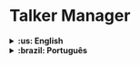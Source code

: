 # Talker Manager

<details>
  <summary markdown="span"><strong>:us: English</strong></summary><br />
  
## :page_with_curl: About

This is the fourth project of the Back-end curriculum developed at Trybe.

In this project I built an application for registering speakers in which it will be possible to register, view, search, edit and delete information

<br />

## 🚀 Installation

<details>
<summary>Installating and running with Docker</summary>
<br />

To run this application you need to have **Git**, **Docker** and **Docker Compose** installed on your computer. Docker Compose needs to be version **1.29** or higher.

### 1 - Clone the repository:

```
git clone git@github.com:apoishi/trybe-talker-manager.git
```

### 2 - Enter the repository folder you just cloned and use docker-compose to create the container:

     cd trybe-talker-manager  

     docker-compose up -d --build

### 3 - Open the `talker_manager` container terminal:

     docker exec -it talker_manager bash

### 4 - In the terminal of the container, install the dependencies:

     npm install

### 5 - Now run the application with the command:

     npm start

</details>
<br />

## :man_technologist: Skills

- Understand the difference between synchronous and asynchronous execution;
- Perform asynchronous operations with callbacks and Promises;
- Read and write files locally with NodeJS;
- Write scripts that create and consume Promises;
- Perform function calls consciously;
- Understand what HTTP is, what an API is and what both have to do with Express;
- Understand the structure of an Express application and how to organize its code;
- Create routes and apply middlewares;
- Write APIs using Node and Express.

<br />

## Routes

<details>
   <summary><strong>GET /talkers</strong></summary>
   </br>
   • Return all speakers from the database.
   </br>
</details>

<details>
   <summary><strong>GET /talkers/search</strong></summary>
   </br>
   • Search a speaker by name.
   </br>
</details>

<details>
   <summary><strong>GET /talkers/:id</strong></summary>
   </br>
   • Search a speaker by id in the database.
   </br>
</details>

<details>
   <summary><strong>POST /login</strong></summary>
   </br>
   • If the login was successful, it returns a token to the user.
</details>

<details>
   <summary><strong>POST /talkers</strong></summary>
   </br>
   • Register a new speaker.
   </br>
   • Validate the token.
</details>

<details>
   <summary><strong>PUT /talkers/:id</strong></summary>
   </br>
   • Update a speaker by id in the database.
   </br>
   • Validate the token.
</details>

<details>
   <summary><strong>DELETE /talkers/:id</strong></summary>
    </br>
   • Delete a speaker by id from the database.
   </br>
   • Validate the token.
</details>

<br />

## :hammer_and_wrench: Tools

* Node.js
* Express.js
* Docker

</details>

<details>
  <summary markdown="span"><strong>:brazil: Português</strong></summary><br />
  
## :page_with_curl: Sobre

Esse é o quarto projeto desenvolvido na Trybe do módulo de Back-end.

Neste projeto construí uma aplicação de cadastro de palestrantes em que é possível cadastrar, visualizar, pesquisar, editar e excluir informações. 
<br />

## 🚀 Instalação

<details>
<summary>Instalação e execução com Docker</summary>
<br />

Para rodar está aplicação é necessário ter **Git**, **Docker** e o **Docker Compose** instalados no seu computador. O Docker Compose precisa estar na versão **1.29** ou superior.

### 1 - Clone o repositório:

```
git clone git@github.com:apoishi/trybe-talker-manager.git
```

### 2 - Entre na pasta do repositório que você acabou de clonar e use o docker-compose para subir o container:

    cd trybe-talker-manager   
    docker-compose up -d --build

### 3 - Abra o terminal do container `talker_manager`

    docker exec -it talker_manager bash

### 4 - No terminal do container, instale as dependências:

    npm install

### 5 - Agora execute a aplicação com o comando:

    npm start

</details>
<br />

## :man_technologist: Habilidades

- Entender a diferença entre execução síncrona e assíncrona;
- Realizar operações assíncronas com callbacks e Promises;
- Ler e escrever arquivos localmente com NodeJS;
- Escrever os próprios scripts que criam e consomem Promises;
- Realizar chamadas de funções de forma consciente;
- Entender o que é o HTTP, o que é uma API e o que os dois têm a ver com o Express;
- Entender a estrutura de uma aplicação Express e como organizar seu código;
- Criar rotas e aplicar middlewares;
- Escrever APIs utilizando Node e Express.

<br />

## Rotas

<details>
  <summary><strong>GET /talkers</strong></summary>
  </br>
  • Retorna todos os palestrantes do banco de dados.
  </br>
</details>

<details>
  <summary><strong>GET /talkers/search</strong></summary>
  </br>
  • Busca o palestrante pelo nome.
  </br>
</details>

<details>
  <summary><strong>GET /talkers/:id</strong></summary>
  </br>
  • Busca o palestrante por id no banco de dados.
  </br>
</details>

<details>
  <summary><strong>POST /login</strong></summary>
  </br>
  • Caso o login tenha sido efetuado com sucesso retorna um token para o usuário.
</details>

<details>
  <summary><strong>POST /talkers</strong></summary>
  </br>
  • Cadastra um novo palestrante.
  </br>
  • Valida o token.
</details>

<details>
  <summary><strong>PUT /talkers/:id</strong></summary>
  </br>
  • Atualiza um palestrante pelo id no banco de dados.
  </br>
  • Valida o token.
</details>

<details>
  <summary><strong>DELETE /talkers/:id</strong></summary>
   </br>
  • Deleta um palestrante por id no banco de dados.
  </br>
  • Valida o token.
</details>

<br />

## :hammer_and_wrench: Ferramentas

* Node.js
* Express.js
* Docker
* Javascript

</details>
